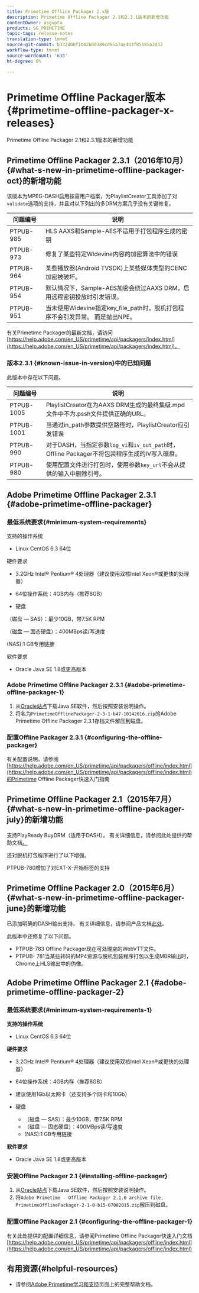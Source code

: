 ```yaml
---
title: Primetime Offline Packager 2.x版
description: Primetime Offline Packager 2.1和2.3.1版本的新增功能
contentOwner: asgupta
products: SG_PRIMETIME
topic-tags: release-notes
translation-type: tm+mt
source-git-commit: b33240bf1b42b80389cd95a7ae4d3f85185a2d32
workflow-type: tm+mt
source-wordcount: '638'
ht-degree: 0%

---
```



# Primetime Offline Packager版本{#primetime-offline-packager-x-releases}

Primetime Offline Packager 2.1和2.3.1版本的新增功能

## Primetime Offline Packager 2.3.1（2016年10月）{#what-s-new-in-primetime-offline-packager-oct}的新增功能

该版本为MPEG-DASH启用按需用户档案，为PlaylistCreator工具添加了对`validate`选项的支持，并且对以下列出的多DRM方案几乎没有关键修复。

| **问题编号** | **说明** |
|---|---|
| PTPUB-985 | HLS AAXS和Sample-AES不适用于打包程序生成的密钥 |
| PTPUB-973 | 修复了某些特定Widevine内容的加密算法中的错误 |
| PTPUB-964 | 某些播放器(Android TVSDK)上某些媒体类型的CENC加密被破坏。 |
| PTPUB-954 | 默认情况下，Sample-AES加密会绕过AAXS DRM，启用远程密钥投放时引发错误。 |
| PTPUB-951 | 当未使用Widevine指定key_file_path时，脱机打包程序不会引发异常。 而是抛出NPE。 |

有关Primetime Packager的最新文档，请访问[https://help.adobe.com/en_US/primetime/api/packagers/index.html](https://help.adobe.com/en_US/primetime/api/packagers/index.html)。

### 版本2.3.1 {#known-issue-in-version}中的已知问题

此版本中存在以下问题。

| **问题编号** | **说明** |
|---|---|
| PTPUB-1005 | PlaylistCreator在为AAXS DRM生成的最终集级.mpd文件中不为.pssh文件提供正确的URL。 |
| PTPUB-1001 | 当通过in_path参数提供空路径时，PlaylistCreator应引发错误 |
| PTPUB-990 | 对于DASH，当指定参数`log_vi`和`iv_out_path`时，Offline Packager不将包装程序生成的IV写入磁盘。 |
| PTPUB-980 | 使用配置文件进行打包时，使用参数`key_url`不会从提供的输入中删除引号。 |

## Adobe Primetime Offline Packager 2.3.1 {#adobe-primetime-offline-packager}

### 最低系统要求{#minimum-system-requirements}

支持的操作系统

* Linux CentOS 6.3 64位

硬件要求

* 3.2GHz Intel® Pentium® 4处理器（建议使用双核Intel Xeon®或更快的处理器）

* 64位操作系统：4GB内存（推荐8GB）

* 硬盘

（磁盘 — SAS）：最少10GB，带7.5K RPM

（磁盘 — 固态硬盘）：400MBps读/写速度

(NAS):1 GB专用链接

软件要求

* Oracle Java SE 1.8或更高版本

### Adobe Primetime Offline Packager 2.3.1 {#adobe-primetime-offline-packager-1}

1. 从[Oracle站点](https://www.oracle.com/technetwork/java/javase/downloads/index.html)下载Java SE软件，然后按照安装说明操作。
1. 将名为`PrimetimeOfflinePackager-2-3-1-b47-10142016.zip`的Adobe Primetime Offline Packager 2.3.1存档文件解压到磁盘。

### 配置Offline Packager 2.3.1 {#configuring-the-offline-packager}

有关配置说明，请参阅[https://help.adobe.com/en_US/primetime/api/packagers/offline/index.html](https://help.adobe.com/en_US/primetime/api/packagers/offline/index.html)的Primetime Offline Packager快速入门指南

## Primetime Offline Packager 2.1（2015年7月）{#what-s-new-in-primetime-offline-packager-july}的新增功能

支持PlayReady BuyDRM（适用于DASH）。 有关详细信息，请参阅此处提供的帮助文档[。](https://help.adobe.com/en_US/primetime/api/packagers/offline/index.html)

还对脱机打包程序进行了以下增强。

PTPUB-780增加了对EXT-X-开始标签的支持

## Primetime Offline Packager 2.0（2015年6月）{#what-s-new-in-primetime-offline-packager-june}的新增功能

已添加明确的DASH输出支持。 有关详细信息，请参阅产品文档[此处](https://help.adobe.com/en_US/primetime/api/packagers/offline/index.html)。

此版本中还修复了以下问题。

* PTPUB-783 Offline Packager现在可处理空的WebVTT文件。
* PTPUB- 781当某些转码的MP4资源与脱机包装程序打包以生成MBR输出时，Chrome上HLS输出中的伪像。

## Adobe Primetime Offline Packager 2.1 {#adobe-primetime-offline-packager-2}

### 最低系统要求{#minimum-system-requirements-1}

**支持的操作系统**

* Linux CentOS 6.3 64位

**硬件要求**

* 3.2GHz Intel® Pentium® 4处理器（建议使用双核Intel Xeon®或更快的处理器）

* 64位操作系统：4GB内存（推荐8GB）

* 建议使用1Gb以太网卡（还支持多个网卡和10Gb）

* 硬盘

   * （磁盘 — SAS）：最少10GB，带7.5K RPM
   * （磁盘 — 固态硬盘）：400MBps读/写速度
   * (NAS):1 GB专用链接

**软件要求**

* Oracle Java SE 1.8或更高版本

### 安装Offline Packager 2.1 {#installing-offline-packager}

1. 从[Oracle站点](https://www.oracle.com/technetwork/java/javase/downloads/index.html)下载Java SE软件，然后按照安装说明操作。
1. 将`Adobe Primetime - Offline Packager 2.1.0 archive file, PrimetimeOfflinePackager-2-1-0-b15-07082015.zip`解压到磁盘。

### 配置Offline Packager 2.1 {#configuring-the-offline-packager-1}

有关此处提供的配置详细信息，请参阅Primetime Offline Packager快速入门文档[https://help.adobe.com/en_US/primetime/api/packagers/offline/index.html](https://help.adobe.com/en_US/primetime/api/packagers/offline/index.html)

## 有用资源{#helpful-resources}

* 请参阅[Adobe Primetime学习和支持](https://helpx.adobe.com/support/primetime.html)页面上的完整帮助文档。
